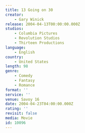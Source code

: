 ```yaml
---
title: 13 Going on 30
creator:
    - Gary Winick
release: 2004-04-13T00:00:00.000Z
studios:
    - Columbia Pictures
    - Revolution Studios
    - Thirteen Productions
language:
    - English
country:
    - United States
length: 98
genre:
    - Comedy
    - Fantasy
    - Romance
format: ''
service: ''
venue: Savoy 16
date: 2004-04-23T04:00:00.000Z
rating: ''
revisit: false
media: Movie
id: 10096
---
```



